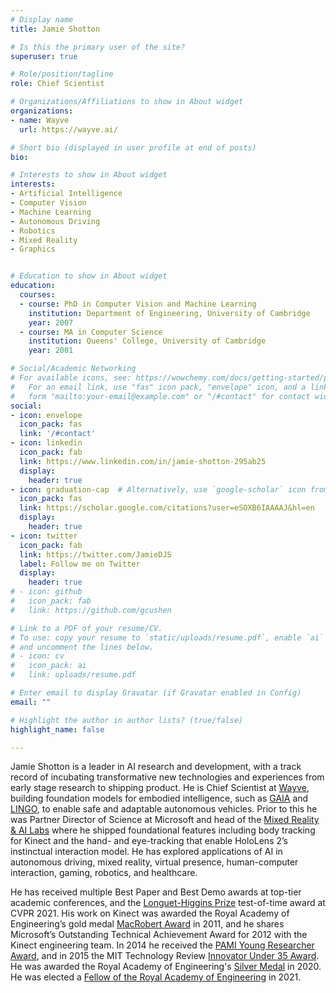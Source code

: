 ```yaml
---
# Display name
title: Jamie Shotton

# Is this the primary user of the site?
superuser: true

# Role/position/tagline
role: Chief Scientist

# Organizations/Affiliations to show in About widget
organizations:
- name: Wayve
  url: https://wayve.ai/

# Short bio (displayed in user profile at end of posts)
bio:

# Interests to show in About widget
interests:
- Artificial Intelligence
- Computer Vision
- Machine Learning
- Autonomous Driving
- Robotics
- Mixed Reality
- Graphics


# Education to show in About widget
education:
  courses:
  - course: PhD in Computer Vision and Machine Learning
    institution: Department of Engineering, University of Cambridge
    year: 2007
  - course: MA in Computer Science
    institution: Queens' College, University of Cambridge
    year: 2001

# Social/Academic Networking
# For available icons, see: https://wowchemy.com/docs/getting-started/page-builder/#icons
#   For an email link, use "fas" icon pack, "envelope" icon, and a link in the
#   form "mailto:your-email@example.com" or "/#contact" for contact widget.
social:
- icon: envelope
  icon_pack: fas
  link: '/#contact'
- icon: linkedin
  icon_pack: fab
  link: https://www.linkedin.com/in/jamie-shotton-295ab25
  display:
    header: true
- icon: graduation-cap  # Alternatively, use `google-scholar` icon from `ai` icon pack
  icon_pack: fas
  link: https://scholar.google.com/citations?user=eSOXB6IAAAAJ&hl=en
  display:
    header: true
- icon: twitter
  icon_pack: fab
  link: https://twitter.com/JamieDJS
  label: Follow me on Twitter
  display:
    header: true
# - icon: github
#   icon_pack: fab
#   link: https://github.com/gcushen

# Link to a PDF of your resume/CV.
# To use: copy your resume to `static/uploads/resume.pdf`, enable `ai` icons in `params.toml`, 
# and uncomment the lines below.
# - icon: cv
#   icon_pack: ai
#   link: uploads/resume.pdf

# Enter email to display Gravatar (if Gravatar enabled in Config)
email: ""

# Highlight the author in author lists? (true/false)
highlight_name: false

---
```


Jamie Shotton is a leader in AI research and development, with a track record of incubating transformative new technologies and experiences from early stage research to shipping product.  He is Chief Scientist at [Wayve](https://wayve.ai), building foundation models for embodied intelligence, such as [GAIA](https://wayve.ai/thinking/scaling-gaia-1/) and [LINGO](https://wayve.ai/thinking/lingo-natural-language-autonomous-driving/), to enable safe and adaptable autonomous vehicles.  Prior to this he was Partner Director of Science at Microsoft and head of the [Mixed Reality & AI Labs](https://www.microsoft.com/en-us/research/lab/mixed-reality-ai-lab-cambridge/) where he shipped foundational features including body tracking for Kinect and the hand- and eye-tracking that enable HoloLens 2’s instinctual interaction model.  He has explored applications of AI in autonomous driving, mixed reality, virtual presence, human-computer interaction, gaming, robotics, and healthcare.

He has received multiple Best Paper and Best Demo awards at top-tier academic conferences, and the [Longuet-Higgins Prize](https://www.thecvf.com/?page_id=534) test-of-time award at CVPR 2021. His work on Kinect was awarded the Royal Academy of Engineering’s gold medal [MacRobert Award](https://www.raeng.org.uk/news/news-releases/2011/June/cambridge-engineers-kinect-land-uk-prize) in 2011, and he shares Microsoft’s Outstanding Technical Achievement Award for 2012 with the Kinect engineering team. In 2014 he received the [PAMI Young Researcher Award](https://tc.computer.org/tcpami/young-researcher-award/), and in 2015 the MIT Technology Review [Innovator Under 35 Award](https://www.technologyreview.com/lists/innovators-under-35/2015/).  He was awarded the Royal Academy of Engineering's [Silver Medal](https://www.raeng.org.uk/grants-prizes/prizes/prizes-and-medals/individual-medals/silver-medal) in 2020.  He was elected a [Fellow of the Royal Academy of Engineering](https://www.raeng.org.uk/about-us/the-fellowship) in 2021.

 [comment]: # ({{< icon name="download" pack="fas" >}} Download my {{< staticref "uploads/demo_resume.pdf" "newtab" >}}resumé{{< /staticref >}}.)
